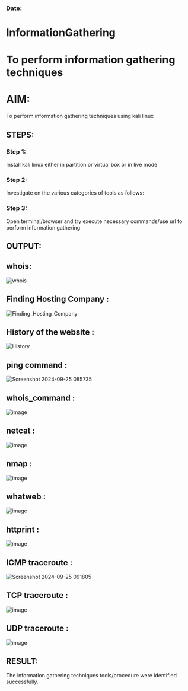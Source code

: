 ### Date:
# InformationGathering


# To perform information gathering techniques

# AIM:

To perform information gathering techniques using kali linux 

## STEPS:

### Step 1:

Install kali linux either in partition or virtual box or in live mode

### Step 2:

Investigate on the various categories of tools as follows:

### Step 3:
Open terminal/browser and try execute necessary commands/use url to perform information gathering


## OUTPUT:


## whois:

![whois](https://github.com/user-attachments/assets/7e225070-5639-4c15-bbfa-bf71a1e7784d)



## Finding Hosting Company :

![Finding_Hosting_Company](https://github.com/user-attachments/assets/aeaad104-faef-4216-a71c-2b537385fbb0)


## History of the website :
![History](https://github.com/user-attachments/assets/fdb843c6-8a43-4a0e-95ec-6cf5d998e24c)





## ping command :
![Screenshot 2024-09-25 085735](https://github.com/user-attachments/assets/a7125bf2-3750-4f89-b1b4-f2871733d818)


## whois_command :
![image](https://github.com/user-attachments/assets/b3578f33-edca-4d10-bec0-5c39d7266436)





## netcat :

![image](https://github.com/user-attachments/assets/52bd16f3-5eaa-479d-b91d-cc00fe3a6f44)




## nmap :

![image](https://github.com/user-attachments/assets/14da112d-dbaa-4af7-902a-fed099012243)





## whatweb :
![image](https://github.com/user-attachments/assets/4a350af9-bfff-46da-a01d-1833d3ac323c)




## httprint :
![image](https://github.com/user-attachments/assets/a2d00714-aeb3-4cbe-840a-4915c1be38af)





## ICMP traceroute :

![Screenshot 2024-09-25 091805](https://github.com/user-attachments/assets/0ad8cc60-58bd-4d7e-ae22-a7b184621c53)




## TCP traceroute :

![image](https://github.com/user-attachments/assets/ff5e9a07-6f83-4737-9621-a7afd648edac)



## UDP traceroute :

![image](https://github.com/user-attachments/assets/a54ba40a-b5e1-4113-9910-83315538b796)




## RESULT:
The information gathering techniques tools/procedure were  identified successfully.
